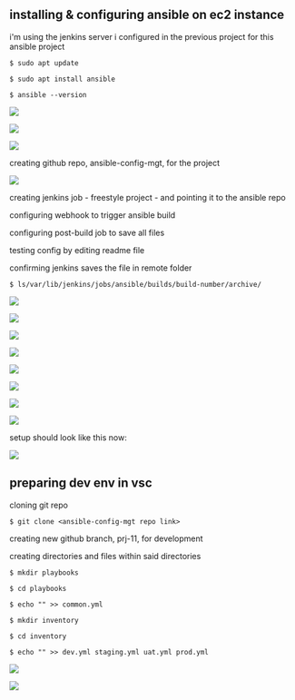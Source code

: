 ## installing & configuring ansible on ec2 instance

i'm using the jenkins server i configured in the previous project for this ansible project 

`$ sudo apt update`

`$ sudo apt install ansible`

`$ ansible --version`

![](images/ansibleupdate1.png)

![](images/ansibleinstall2.png)

![](images/ansibleversion3.png)

creating github repo, ansible-config-mgt, for the project

![](images/ansiblegitrepo4.png)

creating jenkins job - freestyle project - and pointing it to the ansible repo

configuring webhook to trigger ansible build

configuring post-build job to save all files

testing config by editing readme file

confirming jenkins saves the file in remote folder

`$ ls/var/lib/jenkins/jobs/ansible/builds/build-number/archive/`

![](images/ansiblejenkins5.png)

![](images/ansiblejenkins55.png)

![](images/ansiblewebhook7.png)

![](images/ansiblebuildtest8.png)

![](images/ansiblebuildtest88.png)

![](images/ansiblebuildtest888.png)

![](images/ansiblebuildtest8888.png)

![](images/ansiblebuildtest88888.png)

setup should look like this now:

![](images/setup.png)

## preparing dev env in vsc

cloning git repo

`$ git clone <ansible-config-mgt repo link>`

creating new github branch, prj-11, for development 

creating directories and files within said directories

`$ mkdir playbooks`

`$ cd playbooks`

`$ echo "" >> common.yml`

`$ mkdir inventory`

`$ cd inventory`

`$ echo "" >> dev.yml staging.yml uat.yml prod.yml`

![](images/ansibleprjbranchcommon9.png)

![](images/ansibleinventoryprod10.png)

